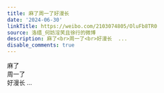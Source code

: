 ```yaml
---
title: 麻了周一了好漫长
date: '2024-06-30'
linkTitle: https://weibo.com/2103074805/OluFb8TR0
source: 洛缙_何妨淫笑且徐行的微博
description: 麻了<br>周一了<br>好漫长  ...
disable_comments: true
---
```

麻了<br>周一了<br>好漫长  ...